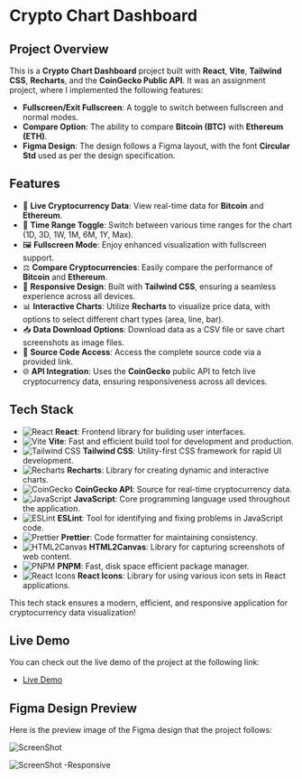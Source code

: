 # Crypto Chart Dashboard

## Project Overview

This is a **Crypto Chart Dashboard** project built with **React**, **Vite**, **Tailwind CSS**, **Recharts**, and the **CoinGecko Public API**. It was an assignment project, where I implemented the following features:

- **Fullscreen/Exit Fullscreen**: A toggle to switch between fullscreen and normal modes.
- **Compare Option**: The ability to compare **Bitcoin (BTC)** with **Ethereum (ETH)**.
- **Figma Design**: The design follows a Figma layout, with the font **Circular Std** used as per the design specification.

## Features

- 🚀 **Live Cryptocurrency Data**: View real-time data for **Bitcoin** and **Ethereum**.
- 🔄 **Time Range Toggle**: Switch between various time ranges for the chart (1D, 3D, 1W, 1M, 6M, 1Y, Max).
- 🖼️ **Fullscreen Mode**: Enjoy enhanced visualization with fullscreen support.
- ⚖️ **Compare Cryptocurrencies**: Easily compare the performance of **Bitcoin** and **Ethereum**.
- 🎨 **Responsive Design**: Built with **Tailwind CSS**, ensuring a seamless experience across all devices.
- 📊 **Interactive Charts**: Utilize **Recharts** to visualize price data, with options to select different chart types (area, line, bar).
- 📥 **Data Download Options**: Download data as a CSV file or save chart screenshots as image files.
- 🔗 **Source Code Access**: Access the complete source code via a provided link.
- 🌐 **API Integration**: Uses the **CoinGecko** public API to fetch live cryptocurrency data, ensuring responsiveness across all devices.

## Tech Stack

- ![React](https://img.shields.io/badge/React-16.13-blue?style=flat&logo=react) **React**: Frontend library for building user interfaces.
- ![Vite](https://img.shields.io/badge/Vite-2.5.0-blue?style=flat&logo=vite) **Vite**: Fast and efficient build tool for development and production.
- ![Tailwind CSS](https://img.shields.io/badge/Tailwind%20CSS-2.0-blue?style=flat&logo=tailwindcss) **Tailwind CSS**: Utility-first CSS framework for rapid UI development.
- ![Recharts](https://img.shields.io/badge/Recharts-v2.0-blue?style=flat&logo=chart) **Recharts**: Library for creating dynamic and interactive charts.
- ![CoinGecko](https://img.shields.io/badge/CoinGecko-API-yellow?style=flat&logo=bitcoin) **CoinGecko API**: Source for real-time cryptocurrency data.
- ![JavaScript](https://img.shields.io/badge/JavaScript-ES6-yellow?style=flat&logo=javascript) **JavaScript**: Core programming language used throughout the application.
- ![ESLint](https://img.shields.io/badge/ESLint-7.0.0-blue?style=flat&logo=eslint) **ESLint**: Tool for identifying and fixing problems in JavaScript code.
- ![Prettier](https://img.shields.io/badge/Prettier-2.3.2-blue?style=flat&logo=prettier) **Prettier**: Code formatter for maintaining consistency.
- ![HTML2Canvas](https://img.shields.io/badge/HTML2Canvas-0.4.1-blue?style=flat&logo=html5) **HTML2Canvas**: Library for capturing screenshots of web content.
- ![PNPM](https://img.shields.io/badge/PNPM-6.0.0-blue?style=flat&logo=npm) **PNPM**: Fast, disk space efficient package manager.
- ![React Icons](https://img.shields.io/badge/React%20Icons-4.2.0-blue?style=flat&logo=react) **React Icons**: Library for using various icon sets in React applications.

This tech stack ensures a modern, efficient, and responsive application for cryptocurrency data visualization!

## Live Demo

You can check out the live demo of the project at the following link:

- [Live Demo](https://catalogfi.sumith.dev/)

## Figma Design Preview

Here is the preview image of the Figma design that the project follows:

![ScreenShot](https://utfs.io/f/XRL82CdfISnX4f6ScWAV3dOyNtSQBRKPW2JI7D1p5azvlfhs)

![ScreenShot -Responsive](https://utfs.io/f/XRL82CdfISnX5UbHdO6AtP3vRXZ0DC6aU7Qih9YLolsgKqMI)
